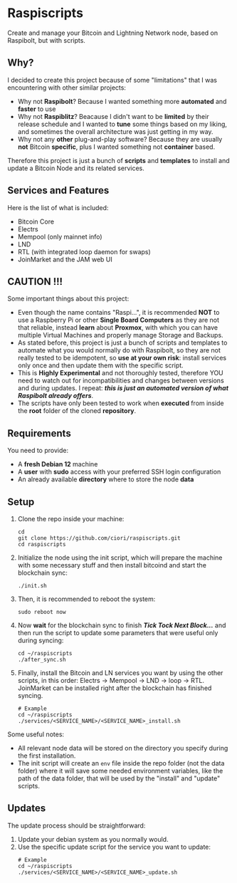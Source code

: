 # Raspiscripts

Create and manage your Bitcoin and Lightning Network node, based on Raspibolt, but with scripts.

## Why?

I decided to create this project because of some "limitations" that I was encountering with other similar projects:
- Why not **Raspibolt**? Because I wanted something more **automated** and **faster** to use
- Why not **Raspiblitz**? Beacause I didn't want to be **limited** by their release schedule and I wanted to **tune** some things based on my liking, and sometimes the overall architecture was just getting in my way.
- Why not any **other** plug-and-play software? Because they are usually **not** Bitcoin **specific**, plus I wanted something not **container** based.

Therefore this project is just a bunch of **scripts** and **templates** to install and update a Bitcoin Node and its related services.

## Services and Features

Here is the list of what is included:
- Bitcoin Core
- Electrs
- Mempool (only mainnet info)
- LND
- RTL (with integrated loop daemon for swaps)
- JoinMarket and the JAM web UI

## CAUTION !!!

Some important things about this project:
- Even though the name contains "Raspi...", it is recommended **NOT** to use a Raspberry Pi or other **Single Board Computers** as they are not that reliable, instead **learn** about **Proxmox**, with which you can have multiple Virtual Machines and properly manage Storage and Backups.
- As stated before, this project is just a bunch of scripts and templates to automate what you would normally do with Raspibolt, so they are not really tested to be idempotent, so **use at your own risk**: install services only once and then update them with the specific script.
- This is **Highly Experimental** and not thoroughly tested, therefore YOU need to watch out for incompatibilities and changes between versions and during updates. I repeat: ***this is just an automated version of what Raspibolt already offers***.
- The scripts have only been tested to work when **executed** from inside the **root** folder of the cloned **repository**.

## Requirements

You need to provide:
- A **fresh Debian 12** machine
- A **user** with **sudo** access with your preferred SSH login configuration
- An already available **directory** where to store the node **data**

## Setup

1. Clone the repo inside your machine:
    ```
    cd
    git clone https://github.com/ciori/raspiscripts.git
    cd raspiscripts
    ```
2. Initialize the node using the init script, which will prepare the machine with some necessary stuff and then install bitcoind and start the blockchain sync:
    ```
    ./init.sh
    ```
3. Then, it is recommended to reboot the system:
    ```
    sudo reboot now
    ```
4. Now **wait** for the blockchain sync to finish ***Tick Tock Next Block...*** and then run the script to update some parameters that were useful only during syncing:
    ```
    cd ~/raspiscripts
    ./after_sync.sh
    ```
5. Finally, install the Bitcoin and LN services you want by using the other scripts, in this order: Electrs -> Mempool -> LND -> loop -> RTL. JoinMarket can be installed right after the blockchain has finished syncing.
    ```
    # Example
    cd ~/raspiscripts
    ./services/<SERVICE_NAME>/<SERVICE_NAME>_install.sh
    ```

Some useful notes:
- All relevant node data will be stored on the directory you specify during the first installation.
- The init script will create an `env` file inside the repo folder (not the data folder) where it will save some needed environment variables, like the path of the data folder, that will be used by the "install" and "update" scripts.

## Updates

The update process should be straightforward:
1. Update your debian system as you normally would.
2. Use the specific update script for the service you want to update:
    ```
    # Example
    cd ~/raspiscripts
    ./services/<SERVICE_NAME>/<SERVICE_NAME>_update.sh
    ```
